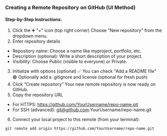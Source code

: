 ### Creating a Remote Repository on GitHub (UI Method)
#### Step-by-Step Instructions:

1. Click the ➕ "+" icon (top right corner)
Choose "New repository" from the dropdown menu.
2. Enter repository details
* Repository name: Choose a name like myproject, portfolio, etc.
* Description (optional): Write a short description of your project.
* Visibility: Choose Public (visible to everyone) or Private.
3. Initialize with options (optional)
✅ You can check "Add a README file"
🟢 Optionally add a .gitignore and license (optional for fresh push)
4. Click “Create repository”
Your new remote repository is now ready on GitHub.
5. Copy the repository URL
* For HTTPS: https://github.com/YourUsername/repo-name.git
* For SSH (advanced): git@github.com:YourUsername/repo-name.git
6. Connect your local project to this remote (from your terminal):
```commandline
git remote add origin https://github.com/YourUsername/repo-name.git
```
